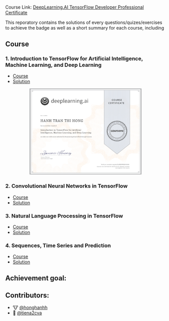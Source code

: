 # 

Course Link: [DeepLearning.AI TensorFlow Developer Professional Certificate](https://www.coursera.org/professional-certificates/tensorflow-in-practice)



This reporatory contains the solutions of every questions/quizes/exercises to achieve the badge as well as a short summary for each course, including

## Course

### 1. Introduction to TensorFlow for Artificial Intelligence, Machine Learning, and Deep Learning

- [Course](https://www.coursera.org/learn/introduction-tensorflow)
- [Solution](https://github.com/GafBof/tensorflow_deeplearning.ai/tree/main/Course%201:%20Introduction%20to%20Tensorflow)

<p align="center">
    <img src="./Badges/Intro-to-TF.png" width="70%" height="50%" title="Badge 1" >
</p>

### 2. Convolutional Neural Networks in TensorFlow

- [Course](https://www.coursera.org/learn/convolutional-neural-networks-tensorflow)
- [Solution](https://github.com/GafBof/tensorflow_deeplearning.ai/tree/main/Course%202:%20Convolutional%20Neural%20Networks%20in%20Tensorflow)

### 3. Natural Language Processing in TensorFlow

- [Course](https://www.coursera.org/learn/natural-language-processing-tensorflow)
- [Solution](https://github.com/GafBof/tensorflow_deeplearning.ai/tree/main/Course%203:%20Natural%20Language%20Processing%20in%20Tensorflow)

### 4. Sequences, Time Series and Prediction

- [Course](https://www.coursera.org/learn/tensorflow-sequences-time-series-and-prediction)
- [Solution](https://github.com/GafBof/tensorflow_deeplearning.ai/tree/main/Course%204:%20Sequences%2C%20Time%20Series%2C%20and%20Prediction)

## Achievement goal:

## Contributors:

- 🐮 [@honghanhh](https://github.com/honghanhh)
- 🐔 [@tiena2cva](https://github.com/tiena2cva)
